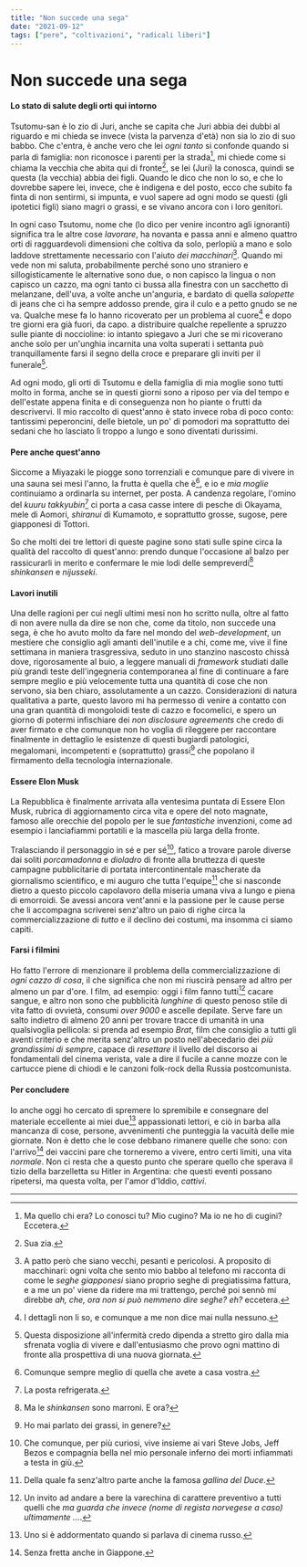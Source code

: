 ```yaml
---
title: "Non succede una sega"
date: "2021-09-12"
tags: ["pere", "coltivazioni", "radicali liberi"]
---
```


# Non succede una sega

#### Lo stato di salute degli orti qui intorno

Tsutomu-san è lo zio di Juri, anche se capita che Juri abbia dei dubbi al riguardo e mi chieda se invece (vista la parvenza d'età) non sia lo zio di suo babbo. Che c'entra, è anche vero che lei _ogni tanto_ si confonde quando si parla di famiglia: non riconosce i parenti per la strada[^1], mi chiede come si chiama la vecchia che abita qui di fronte[^2], se lei (Juri) la conosca, quindi se questa (la vecchia) abbia dei figli. Quando le dico che non lo so, e che lo dovrebbe sapere lei, invece, che è indigena e del posto, ecco che subito fa finta di non sentirmi, si impunta, e vuol sapere ad ogni modo se questi (gli ipotetici figli) siano magri o grassi, e se vivano ancora con i loro genitori. 

In ogni caso Tsutomu, nome che (lo dico per venire incontro agli ignoranti) significa tra le altre cose _lavorare_, ha novanta e passa anni e almeno quattro orti di ragguardevoli dimensioni che coltiva da solo, perlopiù a mano e solo laddove strettamente necessario con l'aiuto _dei macchinari_[^3]. Quando mi vede non mi saluta, probabilmente perché sono uno straniero e sillogisticamente le alternative sono due, o non capisco la lingua o non capisco un cazzo, ma ogni tanto ci bussa alla finestra con un sacchetto di melanzane, dell'uva, a volte anche un'anguria, e bardato di quella _salopette_ di jeans che ci ha sempre addosso prende, gira il culo e a petto gnudo se ne va. Qualche mese fa lo hanno ricoverato per un problema al cuore[^4] e dopo tre giorni era già fuori, da capo. a distribuire qualche repellente a spruzzo sulle piante di noccioline: io intanto spiegavo a Juri che se mi ricoverano anche solo per un'unghia incarnita una volta superati i settanta può tranquillamente farsi il segno della croce e preparare gli inviti per il funerale[^5].

Ad ogni modo, gli orti di Tsutomu e della famiglia di mia moglie sono tutti molto in forma, anche se in questi giorni sono a riposo per via del tempo e dell'estate appena finita e di conseguenza non ho piante o frutti da descrivervi. Il mio raccolto di quest'anno è stato invece roba di poco conto: tantissimi peperoncini, delle bietole, un po' di pomodori ma soprattutto dei sedani che ho lasciato lì troppo a lungo e sono diventati durissimi.

#### Pere anche quest'anno

Siccome a Miyazaki le piogge sono torrenziali e comunque pare di vivere in una sauna sei mesi l'anno, la frutta è quella che è[^6], e io e _mia moglie_ continuiamo a ordinarla su internet, per posta. A candenza regolare, l'omino del _kuuru takkyubin_[^7] ci porta a casa casse intere di pesche di Okayama, mele di Aomori, _shiranui_ di Kumamoto, e soprattutto grosse, sugose, pere giapponesi di Tottori. 

So che molti dei tre lettori di queste pagine sono stati sulle spine circa la qualità del raccolto di quest'anno: prendo dunque l'occasione al balzo per rassicurarli in merito e confermare le mie lodi delle sempreverdi[^8] _shinkansen_ e _nijusseki_.

#### Lavori inutili

Una delle ragioni per cui negli ultimi mesi non ho scritto nulla, oltre al fatto di non avere nulla da dire se non che, come da titolo, non succede una sega, è che ho avuto molto da fare nel mondo del _web-development_, un mestiere che consiglio agli amanti dell'inutile e a chi, come me, vive il fine settimana in maniera trasgressiva, seduto in uno stanzino nascosto chissà dove, rigorosamente al buio, a leggere manuali di _framework_ studiati dalle più grandi teste dell'ingegneria contemporanea al fine di continuare a fare sempre meglio e più velocemente tutta una quantità di cose che non servono, sia ben chiaro, assolutamente a un cazzo. 
Considerazioni di natura qualitativa a parte, questo lavoro mi ha permesso di venire a contatto con una gran quantità di mongoloidi teste di cazzo e focomelici, e spero un giorno di potermi infischiare dei _non disclosure agreements_ che credo di aver firmato e che comunque non ho voglia di rileggere per raccontare finalmente in dettaglio le esistenze di questi bugiardi patologici, megalomani, incompetenti e (soprattutto) grassi[^9] che popolano il firmamento della tecnologia internazionale.

#### Essere Elon Musk

La Repubblica è finalmente arrivata alla ventesima puntata di Essere Elon Musk, rubrica di aggiornamento circa vita e opere del noto magnate, famoso alle orecchie del popolo per le sue _fantastiche_ invenzioni, come ad esempio i lanciafiammi portatili e la mascella più larga della fronte. 

Tralasciando il personaggio in sé e per sé[^10], fatico a trovare parole diverse dai soliti _porcamadonna_ e _dioladro_ di fronte alla bruttezza di queste campagne pubblicitarie di portata intercontinentale mascherate da giornalismo scientifico, e mi auguro che tutta l'equipe[^11] che si nasconde dietro a questo piccolo capolavoro della miseria umana viva a lungo e piena di emorroidi. Se avessi ancora vent'anni e la passione per le cause perse che li accompagna scriverei senz'altro un paio di righe circa la commercializzazione di _tutto_ e il declino dei costumi, ma insomma ci siamo capiti.

#### Farsi i filmini

Ho fatto l'errore di menzionare il problema della commercializzazione di _ogni cazzo di cosa_, il che significa che non mi riuscirà pensare ad altro per almeno un par d'ore. I film, ad esempio: oggi i film fanno tutti[^12] cacare sangue, e altro non sono che pubblicità _lunghine_ di questo penoso stile di vita fatto di ovvietà, consumi _over 9000_ e ascelle depilate. Serve fare un salto indietro di almeno 20 anni per trovare tracce di umanità in una qualsivoglia pellicola: si prenda ad esempio _Brat_, film che consiglio a tutti gli aventi criterio e che merita senz'altro un posto nell'abecedario dei _più grandissimi di sempre_, capace di _resettare_ il livello del discorso ai fondamentali del cinema verista, vale a dire il fucile a canne mozze con le cartucce piene di chiodi e le canzoni folk-rock della Russia postcomunista.

#### Per concludere

Io anche oggi ho cercato di spremere lo spremibile e consegnare del materiale eccellente ai miei due[^13] appassionati lettori, e ciò in barba alla mancanza di cose, persone, avvenimenti che punteggia la vacuità delle mie giornate. Non è detto che le cose debbano rimanere quelle che sono: con l'arrivo[^14] dei vaccini pare che torneremo a vivere, entro certi limiti, una vita _normale_. Non ci resta che a questo punto che sperare quello che sperava il tizio della barzelletta su Hitler in Argentina: che questi eventi possano ripetersi, ma questa volta, per l'amor d'Iddio, _cattivi_.

___

[^1]: Ma quello chi era? Lo conosci tu? Mio cugino? Ma io ne ho di cugini? Eccetera.
[^2]: Sua zia.
[^3]: A patto però che siano vecchi, pesanti e pericolosi. A proposito di macchinari: ogni volta che sento mio babbo al telefono mi racconta di come le _seghe giapponesi_ siano proprio seghe di pregiatissima fattura, e a me un po' viene da ridere ma mi trattengo, perché poi sennò mi direbbe _ah, che, ora non si può nemmeno dire seghe? eh?_ eccetera.
[^4]: I dettagli non li so, e comunque a me non dice mai nulla nessuno.
[^5]: Questa disposizione all'infermità credo dipenda a stretto giro dalla mia sfrenata voglia di vivere e dall'entusiasmo che provo ogni mattino di fronte alla prospettiva di una nuova giornata.
[^6]: Comunque sempre meglio di quella che avete a casa vostra.
[^7]: La posta refrigerata.
[^8]: Ma le _shinkansen_ sono marroni. E ora?
[^9]: Ho mai parlato dei grassi, in genere? 
[^10]: Che comunque, per più curiosi, vive insieme ai vari Steve Jobs, Jeff Bezos e compagnia bella nel mio personale inferno dei morti infiammati a testa in giù.
[^11]: Della quale fa senz'altro parte anche la famosa _gallina del Duce_.
[^12]: Un invito ad andare a bere la varechina di carattere preventivo a tutti quelli che _ma guarda che invece (nome di regista norvegese a caso) ultimamente ..._.
[^13]: Uno si è addormentato quando si parlava di cinema russo.
[^14]: Senza fretta anche in Giappone.